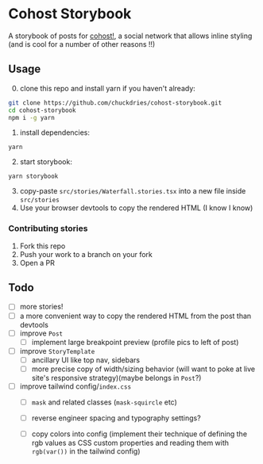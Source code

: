 # Cohost Storybook

A storybook of posts for [cohost!](https://cohost.org), a social network that allows inline styling (and is cool for a number of other reasons !!)

## Usage
0. clone this repo and install yarn if you haven't already: 
```sh
git clone https://github.com/chuckdries/cohost-storybook.git
cd cohost-storybook
npm i -g yarn
```
1. install dependencies: 
```
yarn
```
2. start storybook: 
```
yarn storybook
```
3. copy-paste `src/stories/Waterfall.stories.tsx` into a new file inside `src/stories`
4. Use your browser devtools to copy the rendered HTML (I know I know)

### Contributing stories
1. Fork this repo
2. Push your work to a branch on your fork
3. Open a PR

## Todo
- [ ] more stories!
- [ ] a more convenient way to copy the rendered HTML from the post than devtools
- [ ] improve `Post`
  - [ ] implement large breakpoint preview (profile pics to left of post)
- [ ] improve `StoryTemplate`
  - [ ] ancillary UI like top nav, sidebars
  - [ ] more precise copy of width/sizing behavior (will want to poke at live site's responsive strategy)(maybe belongs in `Post`?)
- [ ] improve tailwind config/`index.css`
  - [ ] `mask` and related classes (`mask-squircle` etc)
  - [ ] reverse engineer spacing and typography settings?
  - [ ] copy colors into config (implement their technique of defining the rgb values as CSS custom properties and reading them with `rgb(var())` in the tailwind config)
   